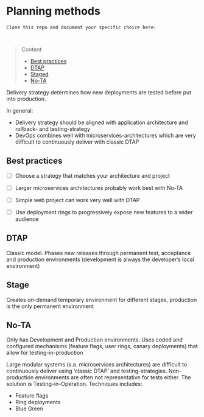 # Planning methods

```
Clone this repo and document your specific choice here:



```
> Content
> - [Best practices](#best-practices)
> - [DTAP](#dtap)
> - [Staged](#staged)
> - [No-TA](#no-ta)

Delivery strategy determines how new deployments are tested before put into production. 

In general:
- Delivery strategy should be aligned with application architecture and rollback- and testing-strategy
- DevOps combines well with microservices-architectures which are very difficult to continuously deliver with classic DTAP

## Best practices

- [ ] Choose a strategy that matches your architecture and project


- [ ] Larger microservices architectures probably work best with No-TA


- [ ] Simple web project can work very well with DTAP

- [ ] Use deployment rings to progressively expose new features to a wider audience


## DTAP

Classic model. Phases new releases through permanent test, acceptance and production environments (development is always the developer’s local environment)

## Stage

Creates on-demand temporary environment for different stages, production is the only permanent environment

## No-TA

Only has Development and Production environments. Uses coded and configured mechanisms (feature flags, user rings, canary deployments) that allow for testing-in-production

Large modular systems (s.a. microservices architectures) are difficult to continuously deliver using ‘classic DTAP’ and testing-strategies. 
Non-production environments are often not representative for tests either. The solution is Testing-in-Operation. Techniques includes:
- Feature flags
- Ring deployments
- Blue Green  



